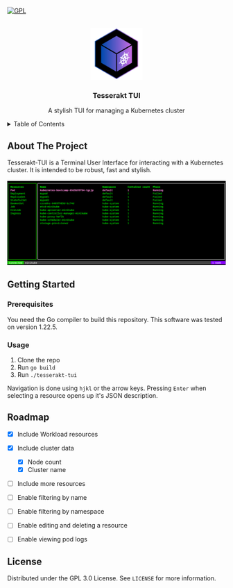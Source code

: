 <!-- [![Forks][forks-shield]][forks-url] -->
<!-- [![Stargazers][stars-shield]][stars-url] -->
<!-- [![Issues][issues-shield]][issues-url] -->
[![GPL][license-shield]][license-url]


<!-- PROJECT LOGO -->
<br />
<div align="center">
  <a href="https://github.com/lucasaug/tesserakt-tui">
    <img src="images/logo.png" alt="Logo" width="120" height="120">
  </a>

  <h3>Tesserakt TUI</h3>

  <p align="center">
    A stylish TUI for managing a Kubernetes cluster
    <!-- <br /> -->
    <!-- <a href="https://github.com/lucasaug/tesserakt-tui"><strong>Explore the docs »</strong></a> -->
    <!-- <br /> -->
    <!-- <br /> -->
    <!-- <a href="https://github.com/lucasaug/tesserakt-tui">View Demo</a> -->
    <!-- · -->
    <!-- <a href="https://github.com/lucasaug/tesserakt-tui/issues/new?labels=bug&template=bug-report---.md">Report Bug</a> -->
    <!-- · -->
    <!-- <a href="https://github.com/lucasaug/tesserakt-tui/issues/new?labels=enhancement&template=feature-request---.md">Request Feature</a> -->
  </p>
</div>



<!-- TABLE OF CONTENTS -->
<details>
  <summary>Table of Contents</summary>
  <ol>
    <li>
      <a href="#about-the-project">About The Project</a>
    </li>
    <li>
      <a href="#getting-started">Getting Started</a>
      <ul>
        <li><a href="#prerequisites">Prerequisites</a></li>
        <li><a href="#usage">Usage</a></li>
      </ul>
    </li>
    <li><a href="#roadmap">Roadmap</a></li>
    <li><a href="#license">License</a></li>
  </ol>
</details>

<!-- ABOUT THE PROJECT -->
## About The Project

Tesserakt-TUI is a Terminal User Interface for interacting with a Kubernetes cluster.
It is intended to be robust, fast and stylish.
<br />
<br />
[![Tesserakt-TUI Screen Shot][tesserakt-tui-screenshot]](https://example.com)

<!-- GETTING STARTED -->
## Getting Started

### Prerequisites

You need the Go compiler to build this repository.
This software was tested on version 1.22.5.

### Usage

1. Clone the repo
2. Run `go build`
3. Run `./tesserakt-tui`

Navigation is done using `hjkl` or the arrow keys. Pressing `Enter` when selecting a resource opens up it's JSON description.

<!-- ROADMAP -->
## Roadmap

- [x] Include Workload resources
- [x] Include cluster data
    - [x] Node count
    - [x] Cluster name
- [ ] Include more resources
- [ ] Enable filtering by name
- [ ] Enable filtering by namespace
- [ ] Enable editing and deleting a resource
- [ ] Enable viewing pod logs


<!-- LICENSE -->
## License

Distributed under the GPL 3.0 License. See `LICENSE` for more information.

<!-- MARKDOWN LINKS & IMAGES -->
<!-- https://www.markdownguide.org/basic-syntax/#reference-style-links -->
[forks-shield]: https://img.shields.io/github/forks/lucasaug/tesserakt-tui.svg?style=for-the-badge
[forks-url]: https://github.com/lucasaug/tesserakt-tui/network/members
[stars-shield]: https://img.shields.io/github/stars/lucasaug/tesserakt-tui.svg?style=for-the-badge
[stars-url]: https://github.com/lucasaug/tesserakt-tui/stargazers
[issues-shield]: https://img.shields.io/github/issues/lucasaug/tesserakt-tui.svg?style=for-the-badge
[issues-url]: https://github.com/lucasaug/tesserakt-tui/issues
[license-shield]: https://img.shields.io/github/license/lucasaug/tesserakt-tui.svg?style=for-the-badge
[license-url]: https://github.com/lucasaug/tesserakt-tui/blob/master/LICENSE.txt
[tesserakt-tui-screenshot]: images/screenshot.png

